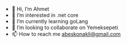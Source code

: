 - 👋 Hi, I’m Ahmet
- 👀 I’m interested in .net core
- 🌱 I’m currently learning goLang
- 💞️ I’m looking to collaborate on Yemeksepeti
- 📫 How to reach me abeskonakli@gmail.com

<!---
ahmetb5/ahmetb5 is a ✨ special ✨ repository because its `README.md` (this file) appears on your GitHub profile.
You can click the Preview link to take a look at your changes.
--->
